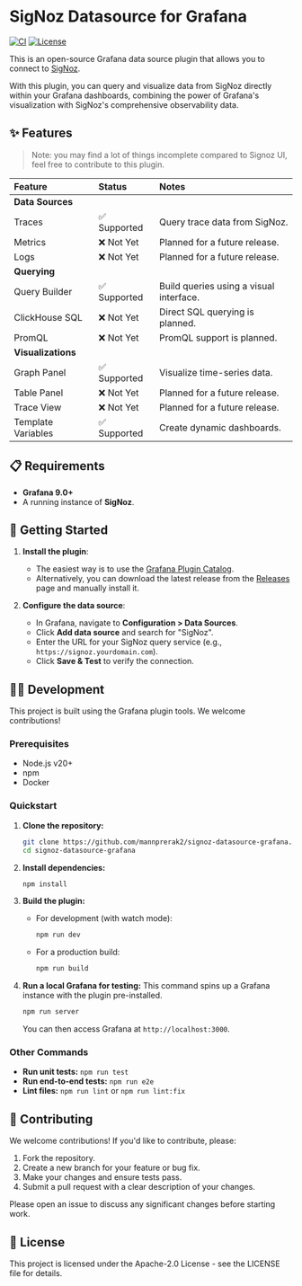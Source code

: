 <!--
This README is formatted for GitHub.
-->

# SigNoz Datasource for Grafana

[![CI](https://github.com/mannprerak2/signoz-datasource-grafana/actions/workflows/ci.yml/badge.svg)](https://github.com/mannprerak2/signoz-datasource-grafana/actions/workflows/ci.yml)
[![License](https://img.shields.io/github/license/mannprerak2/signoz-datasource-grafana)](LICENSE)

This is an open-source Grafana data source plugin that allows you to connect to [SigNoz](https://signoz.io/).

With this plugin, you can query and visualize data from SigNoz directly within your Grafana dashboards, combining the power of Grafana's visualization with SigNoz's comprehensive observability data.

## ✨ Features

> Note: you may find a lot of things incomplete compared to Signoz UI, feel free to contribute to this plugin.

| Feature | Status | Notes |
| :--- | :--- | :--- |
| **Data Sources** | | |
| Traces | ✅ Supported | Query trace data from SigNoz. |
| Metrics | ❌ Not Yet | Planned for a future release. |
| Logs | ❌ Not Yet | Planned for a future release. |
| **Querying** | | |
| Query Builder | ✅ Supported | Build queries using a visual interface. |
| ClickHouse SQL | ❌ Not Yet | Direct SQL querying is planned. |
| PromQL | ❌ Not Yet | PromQL support is planned. |
| **Visualizations** | | |
| Graph Panel | ✅ Supported | Visualize time-series data. |
| Table Panel | ❌ Not Yet | Planned for a future release. |
| Trace View | ❌ Not Yet | Planned for a future release. |
| Template Variables | ✅ Supported | Create dynamic dashboards. |

## 📋 Requirements

*   **Grafana 9.0+**
*   A running instance of **SigNoz**.

## 🚀 Getting Started

1.  **Install the plugin**:
    *   The easiest way is to use the [Grafana Plugin Catalog](https://grafana.com/grafana/plugins/).
    *   Alternatively, you can download the latest release from the [Releases](https://github.com/mannprerak2/mannprerak2-signoz-datasource-grafana/releases) page and manually install it.

2.  **Configure the data source**:
    *   In Grafana, navigate to **Configuration > Data Sources**.
    *   Click **Add data source** and search for "SigNoz".
    *   Enter the URL for your SigNoz query service (e.g., `https://signoz.yourdomain.com`).
    *   Click **Save & Test** to verify the connection.

## 👨‍💻 Development

This project is built using the Grafana plugin tools. We welcome contributions!

### Prerequisites

*   Node.js v20+
*   npm
*   Docker

### Quickstart

1.  **Clone the repository:**
    ```bash
    git clone https://github.com/mannprerak2/signoz-datasource-grafana.git
    cd signoz-datasource-grafana
    ```

2.  **Install dependencies:**
    ```bash
    npm install
    ```

3.  **Build the plugin:**
    *   For development (with watch mode):
        ```bash
        npm run dev
        ```
    *   For a production build:
        ```bash
        npm run build
        ```

4.  **Run a local Grafana for testing:**
    This command spins up a Grafana instance with the plugin pre-installed.
    ```bash
    npm run server
    ```
    You can then access Grafana at `http://localhost:3000`.

### Other Commands

*   **Run unit tests:** `npm run test`
*   **Run end-to-end tests:** `npm run e2e`
*   **Lint files:** `npm run lint` or `npm run lint:fix`

## 🤝 Contributing

We welcome contributions! If you'd like to contribute, please:

1.  Fork the repository.
2.  Create a new branch for your feature or bug fix.
3.  Make your changes and ensure tests pass.
4.  Submit a pull request with a clear description of your changes.

Please open an issue to discuss any significant changes before starting work.

## 📜 License

This project is licensed under the Apache-2.0 License - see the LICENSE file for details.

